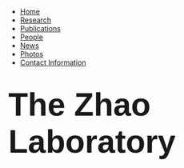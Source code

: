 <html>
<head>
<title> The Zhao Lab </title>
<link rel='stylesheet' href='settings.css'/>
<style>

</style>
</head>

<body>

<ul>
  <li><a href="/index">Home</a></li>
  <li><a href="/research">Research</a></li>
  <li><a href="/publications">Publications</a></li>
  <li><a href="/people">People</a></li>
  <li><a href="/news">News</a></li>
  <li><a href="/photos">Photos</a></li>
  <li><a href="/contact">Contact Information</a></li>
</ul>

<div class="header">
  <div class="header-text">
    <h1><span style="font-family:Arial; font-size: 64px">The Zhao Laboratory</span></h1>
  </div>
</div> 

</body>
</html>